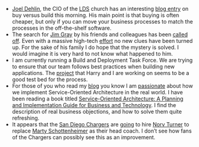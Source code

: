 -   [Joel Dehlin](http://www.ldscio.org/about-joel/), the CIO of the
    [LDS](http://www.lds.org/portal/site/LDSOrg) church has an
    interesting [blog
    entry](http://www.ldscio.org/2007/02/16/customization/) on buy
    versus build this morning. His main point is that buying is often
    cheaper, but only if you can move your business processes to match
    the processes in the off-the-shelf software.
-   The search for [Jim Gray](http://research.microsoft.com/~Gray/) by
    his friends and colleagues has been [called
    off](http://www.siliconvalley.com/mld/siliconvalley/16732358.htm).
    Even with a massive high-tech [effort](http://www.helpfindjim.com/)
    no new clues have been turned up. For the sake of his family I do
    hope that the mystery is solved. I would imagine it is very hard to
    not know what happened to him.
-   I am currently running a Build and Deployment Task Force. We are
    trying to ensure that our team follows best practices when building
    new applications. The
    [project](http://devhawk.net/2006/09/06/soa-sample-scenario/)
    that Harry and I are working on seems to be a good test bed for the
    process.
-   For those of you who read my
    [blog](http://halfmybrain.spaces.live.com/) you know I am
    [passionate](http://halfmybrain.spaces.live.com/blog/cns!DF6CA820250998D2!309.entry)
    about how we implement Service-Oriented Architecture in the real
    world. I have been reading a book titled [Service-Oriented
    Architecture: A Planning and Implementation Guide for Business and
    Technology](http://www.amazon.com/Service-Oriented-Architecture-SOA-Implementation-Technology/dp/0471768944/sr=8-3/qid=1171907563/ref=pd_bbs_sr_3/002-9835182-0675229?ie=UTF8&s=books).
    I find the description of real business objections, and how to solve
    them quite refreshing.
-   It appears that the [San Diego Chargers](http://www.chargers.com/)
    are [going](http://sports.espn.go.com/nfl/news/story?id=2771126) to
    hire [Norv
    Turner](http://www.pro-football-reference.com/coaches/TurnNo0.htm)
    to replace [Marty
    Schottenheimer](http://www.pro-football-reference.com/coaches/SchoMa0.htm)
    as their head coach. I don’t see how fans of the Chargers can
    possibly see this as an improvement.


